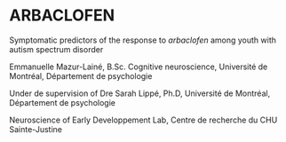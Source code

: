 # ARBACLOFEN
Symptomatic predictors of the response to _arbaclofen_ among youth with autism spectrum disorder

Emmanuelle Mazur-Lainé, B.Sc. Cognitive neuroscience, Université de Montréal, Département de psychologie

Under de supervision of Dre Sarah Lippé, Ph.D, Université de Montréal, Département de psychologie

Neuroscience of Early Developpement Lab, Centre de recherche du CHU Sainte-Justine
